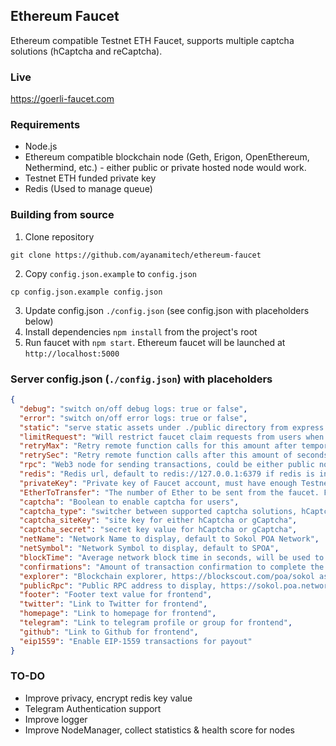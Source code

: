## Ethereum Faucet

Ethereum compatible Testnet ETH Faucet, supports multiple captcha solutions (hCaptcha and reCaptcha).

### Live

https://goerli-faucet.com

### Requirements

+ Node.js
+ Ethereum compatible blockchain node (Geth, Erigon, OpenEthereum, Nethermind, etc.) - either public or private hosted node would work.
+ Testnet ETH funded private key
+ Redis (Used to manage queue)

### Building from source

1. Clone repository
  ```
  git clone https://github.com/ayanamitech/ethereum-faucet
  ```
2. Copy `config.json.example` to `config.json`
  ```
  cp config.json.example config.json
  ```
3. Update config.json `./config.json` (see config.json with placeholders below)
4. Install dependencies `npm install` from the project's root
5. Run faucet with `npm start`. Ethereum faucet will be launched at `http://localhost:5000`

### Server config.json (`./config.json`) with placeholders
```json
{
  "debug": "switch on/off debug logs: true or false",
  "error": "switch on/off error logs: true or false",
  "static": "serve static assets under ./public directory from express: true or false",
  "limitRequest": "Will restrict faucet claim requests from users when they make another requests in 24 hours: true or false",
  "retryMax": "Retry remote function calls for this amount after temporary failure",
  "retrySec": "Retry remote function calls after this amount of seconds",
  "rpc": "Web3 node for sending transactions, could be either public node (like infura) or localhost node",
  "redis": "Redis url, default to redis://127.0.0.1:6379 if redis is installed at the same server that faucet is running from",
  "privateKey": "Private key of Faucet account, must have enough Testnet Ether to disperse",
  "EtherToTransfer": "The number of Ether to be sent from the faucet. For example, '0.1' (should be string only)",
  "captcha": "Boolean to enable captcha for users",
  "captcha_type": "switcher between supported captcha solutions, hCaptcha is recommended (gCaptcha supported as well)",
  "captcha_siteKey": "site key for either hCaptcha or gCaptcha",
  "captcha_secret": "secret key value for hCaptcha or gCaptcha",
  "netName": "Network Name to display, default to Sokol POA Network",
  "netSymbol": "Network Symbol to display, default to SPOA",
  "blockTime": "Average network block time in seconds, will be used to refresh balance, refresh block number, etc",
  "confirmations": "Amount of transaction confirmation to complete the queue job",
  "explorer": "Blockchain explorer, https://blockscout.com/poa/sokol as a default",
  "publicRpc": "Public RPC address to display, https://sokol.poa.network as a default",
  "footer": "Footer text value for frontend",
  "twitter": "Link to Twitter for frontend",
  "homepage": "Link to homepage for frontend",
  "telegram": "Link to telegram profile or group for frontend",
  "github": "Link to Github for frontend",
  "eip1559": "Enable EIP-1559 transactions for payout"
}
```

### TO-DO

+ Improve privacy, encrypt redis key value
+ Telegram Authentication support
+ Improve logger
+ Improve NodeManager, collect statistics & health score for nodes
